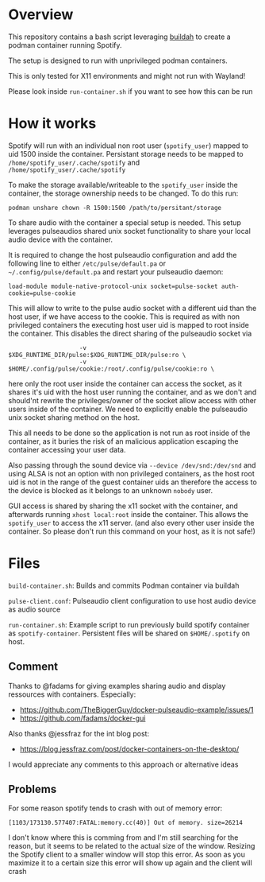 # Overview

This repository contains a bash script leveraging [buildah](https://buildah.io/) to 
create a podman container running Spotify. 

The setup is designed to run with unprivileged podman containers.

This is only tested for X11 environments and might not run with Wayland!

Please look inside `run-container.sh` if you want to see how this can be run

# How it works

Spotify will run with an individual non root user (`spotify_user`) mapped to uid 1500 inside the container. Persistant storage needs to be mapped to 
`/home/spotify_user/.cache/spotify` and `/home/spotify_user/.cache/spotify`

To make the storage available/writeable to the `spotify_user` inside the container, the storage ownership needs to be 
changed. To do this run: 

```podman unshare chown -R 1500:1500 /path/to/persitant/storage```

To share audio with the container a special setup is needed.
This setup leverages pulseaudios shared unix socket functionality to share your local audio device with 
the container. 

It is  required to change the host pulseaudio configuration and add the following line to
either `/etc/pulse/default.pa` or `~/.config/pulse/default.pa` and restart your pulseaudio daemon: 

`load-module module-native-protocol-unix socket=pulse-socket auth-cookie=pulse-cookie`

This will allow to write to the pulse audio socket with a different uid than the host user, if we have access to the cookie.
This is required as with 
non privileged containers the executing host user uid is mapped to root inside the container. This disables the direct sharing 
of the pulseaudio socket via

```
					-v $XDG_RUNTIME_DIR/pulse:$XDG_RUNTIME_DIR/pulse:ro \
					-v $HOME/.config/pulse/cookie:/root/.config/pulse/cookie:ro \
```

here only the root user inside the container can access the socket, as it shares it's uid with the host user running 
the container, and as we don't and should'nt rewrite the privileges/owner of the socket allow access with other users inside of the container.
We need to explicitly enable the pulseaudio unix socket sharing method on the host.

This all needs to be done so the application is not run as root inside of the container, as it buries the risk of an malicious application escaping the container 
accessing your user data. 

Also passing through the sound device via `--device /dev/snd:/dev/snd` and using ALSA is not an option with non privileged containers, as 
the host root uid is not in the range of the guest container uids an therefore the access to the device is blocked as it belongs to 
an unknown `nobody` user. 

GUI access is shared by sharing the x11 socket with the container, and afterwards running `xhost local:root` inside the container.
This allows the `spotify_user` to access the x11 server.  (and also every other user inside the container. So please don't run this command on your host, as 
it is not safe!) 


# Files

`build-container.sh`: Builds and commits Podman container via buildah

`pulse-client.conf`: Pulseaudio client configuration to use host audio device as audio source

`run-container.sh`: Example script to run previously build spotify container as `spotify-container`. Persistent files will be shared on
`$HOME/.spotify` on host. 

 
## Comment

Thanks to @fadams for giving examples sharing audio and display ressources with containers. Especially:
- https://github.com/TheBiggerGuy/docker-pulseaudio-example/issues/1
- https://github.com/fadams/docker-gui

Also thanks @jessfraz for the int blog post:
- https://blog.jessfraz.com/post/docker-containers-on-the-desktop/
	
I would appreciate any comments to this approach or alternative ideas

## Problems

For some reason spotify tends to crash with out of memory error:

```
[1103/173130.577407:FATAL:memory.cc(40)] Out of memory. size=26214
```

I don't know where this is comming from and I'm still searching for the reason,
but it seems to be related to the actual size of the window. Resizing the 
Spotify client to a smaller window will stop this error. As soon as you 
maximize it to a certain size this error will show up again and the client will
crash
